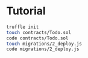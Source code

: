 # Tutorial

~~~ bash terminal
truffle init
touch contracts/Todo.sol
code contracts/Todo.sol
touch migrations/2_deploy.js
code migrations/2_deploy.js
~~~

